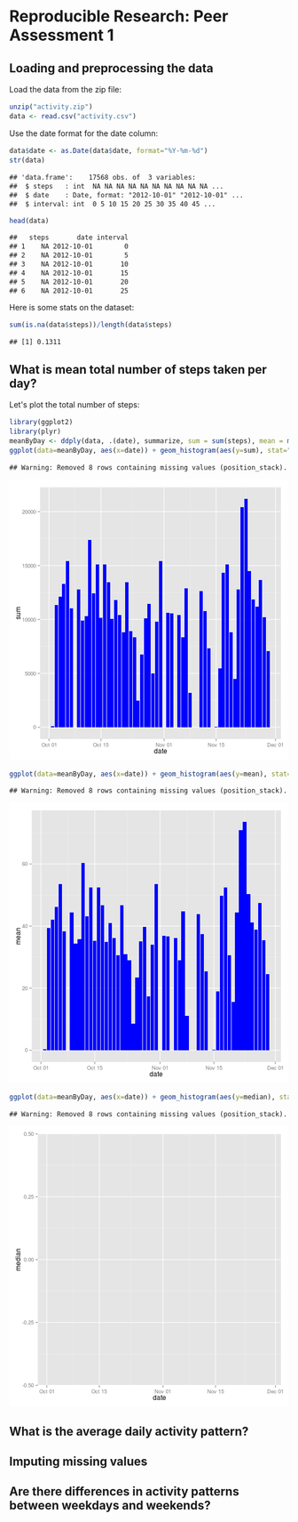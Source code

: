 # Reproducible Research: Peer Assessment 1


## Loading and preprocessing the data

Load the data from the zip file:

```r
unzip("activity.zip")
data <- read.csv("activity.csv")
```

Use the date format for the date column:

```r
data$date <- as.Date(data$date, format="%Y-%m-%d")
str(data)
```

```
## 'data.frame':	17568 obs. of  3 variables:
##  $ steps   : int  NA NA NA NA NA NA NA NA NA NA ...
##  $ date    : Date, format: "2012-10-01" "2012-10-01" ...
##  $ interval: int  0 5 10 15 20 25 30 35 40 45 ...
```

```r
head(data)
```

```
##   steps       date interval
## 1    NA 2012-10-01        0
## 2    NA 2012-10-01        5
## 3    NA 2012-10-01       10
## 4    NA 2012-10-01       15
## 5    NA 2012-10-01       20
## 6    NA 2012-10-01       25
```

Here is some stats on the dataset:

```r
sum(is.na(data$steps))/length(data$steps)
```

```
## [1] 0.1311
```

## What is mean total number of steps taken per day?

Let's plot the total number of steps:

```r
library(ggplot2)
library(plyr)
meanByDay <- ddply(data, .(date), summarize, sum = sum(steps), mean = mean(steps, na.rm=TRUE), median = median(steps, na.rm=TRUE))
ggplot(data=meanByDay, aes(x=date)) + geom_histogram(aes(y=sum), stat="identity", fill = "blue")
```

```
## Warning: Removed 8 rows containing missing values (position_stack).
```

![plot of chunk unnamed-chunk-4](figure/unnamed-chunk-41.png) 

```r
ggplot(data=meanByDay, aes(x=date)) + geom_histogram(aes(y=mean), stat="identity", fill = "blue")
```

```
## Warning: Removed 8 rows containing missing values (position_stack).
```

![plot of chunk unnamed-chunk-4](figure/unnamed-chunk-42.png) 

```r
ggplot(data=meanByDay, aes(x=date)) + geom_histogram(aes(y=median), stat="identity", fill = "blue")
```

```
## Warning: Removed 8 rows containing missing values (position_stack).
```

![plot of chunk unnamed-chunk-4](figure/unnamed-chunk-43.png) 



## What is the average daily activity pattern?



## Imputing missing values



## Are there differences in activity patterns between weekdays and weekends?
